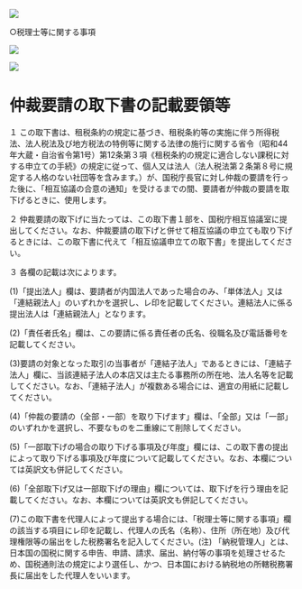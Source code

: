 ![](https://www.nta.go.jp/tmp/8bd59303-9492-4985-bd62-27eb1710b8c3/images/2f5def5611ea723f0f97a47a778f992293f7b59f7ed14fd6df7647f4708bfbc7.jpg)

○税理士等に関する事項

![](https://www.nta.go.jp/tmp/8bd59303-9492-4985-bd62-27eb1710b8c3/images/9411746214e169839df4ec178f17f1a95aac13e4b41716fce5af1616f81fda93.jpg)

![](https://www.nta.go.jp/tmp/8bd59303-9492-4985-bd62-27eb1710b8c3/images/cb222151ec8fdc7adb8bab891493d8497d22134744266dedfc0c1f94d71121df.jpg)

# 仲裁要請の取下書の記載要領等

１ この取下書は、租税条約の規定に基づき、租税条約等の実施に伴う所得税法、法人税法及び地方税法の特例等に関する法律の施行に関する省令（昭和44年大蔵・自治省令第1号）第12条第３項《租税条約の規定に適合しない課税に対する申立ての手続》の規定に従って、個人又は法人（法人税法第２条第８号に規定する人格のない社団等を含みます。）が、国税庁長官に対し仲裁の要請を行った後に、「相互協議の合意の通知」を受けるまでの間、要請者が仲裁の要請を取下げるときに、使用します。

２ 仲裁要請の取下げに当たっては、この取下書１部を、国税庁相互協議室に提出してください。なお、仲裁要請の取下げと併せて相互協議の申立ても取り下げるときには、この取下書に代えて「相互協議申立ての取下書」を提出してください。

３ 各欄の記載は次によります。

(1)「提出法人」欄は、要請者が内国法人であった場合のみ、「単体法人」又は「連結親法人」のいずれかを選択し、レ印を記載してください。連結法人に係る提出法人は「連結親法人」となります。

(2)「責任者氏名」欄は、この要請に係る責任者の氏名、役職名及び電話番号を記載してください。

(3)要請の対象となった取引の当事者が「連結子法人」であるときには、「連結子法人」欄に、当該連結子法人の本店又は主たる事務所の所在地、法人名等を記載してください。なお、「連結子法人」が複数ある場合には、適宜の用紙に記載してください。

(4)「仲裁の要請の（全部・一部）を取り下げます」欄は、「全部」又は「一部」のいずれかを選択し、不要なものを二重線にて削除してください。

(5)「一部取下げの場合の取り下げる事項及び年度」欄には、この取下書の提出によって取り下げる事項及び年度について記載してください。なお、本欄については英訳文も併記してください。

(6)「全部取下げ又は一部取下げの理由」欄については、取下げを行う理由を記載してください。なお、本欄については英訳文も併記してください。

(7)この取下書を代理人によって提出する場合には、「税理士等に関する事項」欄の該当する項目にレ印を記載し、代理人の氏名（名称）、住所（所在地）及び代理権限等の届出をした税務署名を記入してください。(注) 「納税管理人」とは、日本国の国税に関する申告、申請、請求、届出、納付等の事項を処理させるため、国税通則法の規定により選任し、かつ、日本国における納税地の所轄税務署長に届出をした代理人をいいます。